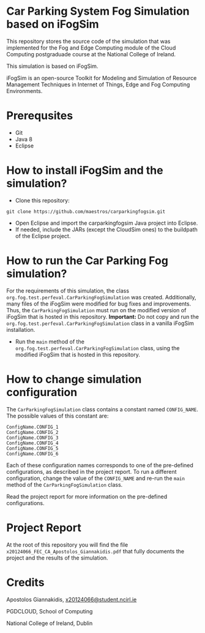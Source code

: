 # Car Parking System Fog Simulation based on iFogSim
This repository stores the source code of the simulation that was implemented
for the Fog and Edge Computing module of the Cloud Computing postgraduade course at the National College of Ireland.

This simulation is based on iFogSim.

iFogSim is an open-source Toolkit for Modeling and Simulation of Resource Management Techniques in Internet of Things, Edge and Fog Computing Environments.

# Prerequsites
 * Git
 * Java 8
 * Eclipse

# How to install iFogSim and the simulation?
* Clone this repository:
```
git clone https://github.com/maestros/carparkingfogsim.git
```
* Open Eclipse and import the carparkingfogsim Java project into Eclipse.
* If needed, include the JARs (except the CloudSim ones) to the buildpath of the Eclipse project.  

# How to run the Car Parking Fog simulation?
For the requirements of this simulation, the class `org.fog.test.perfeval.CarParkingFogSimulation` was created.
Additionally, many files of the iFogSim were modified for bug fixes and improvements. Thus, the `CarParkingFogSimulation` must run on the modified version of iFogSim that is hosted in this repository. **Important:** Do not copy and run the  `org.fog.test.perfeval.CarParkingFogSimulation` class in a vanilla iFogSim installation.

* Run the `main` method of the `org.fog.test.perfeval.CarParkingFogSimulation` class, using the modified iFogSim that is hosted in this repository.

# How to change simulation configuration
The `CarParkingFogSimulation` class contains a constant named `CONFIG_NAME`. The possible values of this constant are:
```
ConfigName.CONFIG_1
ConfigName.CONFIG_2
ConfigName.CONFIG_3
ConfigName.CONFIG_4
ConfigName.CONFIG_5
ConfigName.CONFIG_6
```
Each of these configuration names corresponds to one of the pre-defined configurations, as described in the project report.
To run a different configuration, change the value of the `CONFIG_NAME` and re-run the `main` method of the `CarParkingFogSimulation` class.

Read the project report for more information on the pre-defined configurations.

# Project Report
At the root of this repository you will find the file `x20124066_FEC_CA_Apostolos_Giannakidis.pdf`
that fully documents the project and the results of the simulation.

# Credits
Apostolos Giannakidis, x20124066@student.ncirl.ie

PGDCLOUD, School of Computing

National College of Ireland, Dublin 

